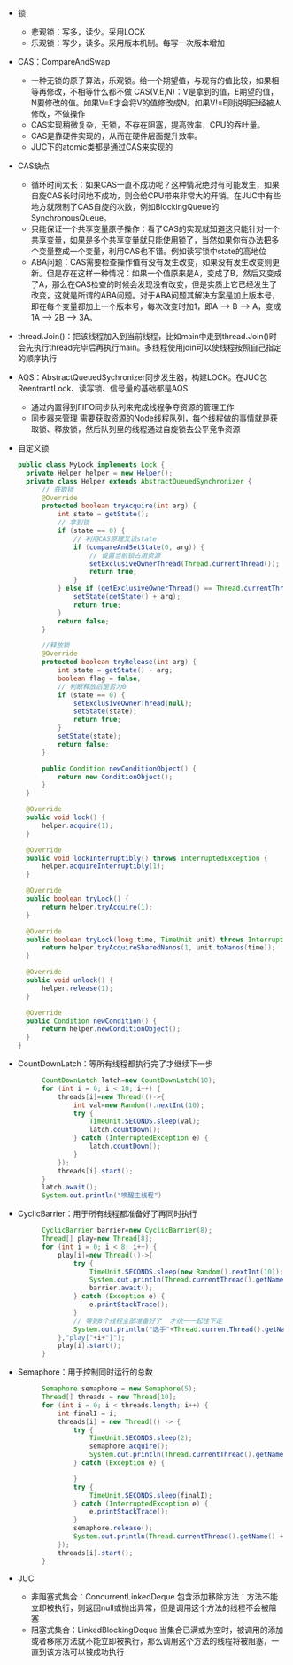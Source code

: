 * 锁
  * 悲观锁：写多，读少。采用LOCK
  * 乐观锁：写少，读多。采用版本机制。每写一次版本增加
* CAS：CompareAndSwap

  * 一种无锁的原子算法，乐观锁。给一个期望值，与现有的值比较，如果相等再修改，不相等什么都不做
    CAS\(V,E,N\)：V是拿到的值，E期望的值，N要修改的值。如果V=E才会将V的值修改成N。如果V!=E则说明已经被人修改，不做操作
  * CAS实现稍微复杂，无锁，不存在阻塞，提高效率，CPU的吞吐量。
  * CAS是靠硬件实现的，从而在硬件层面提升效率。
  * JUC下的atomic类都是通过CAS来实现的

* CAS缺点

  * 循环时间太长：如果CAS一直不成功呢？这种情况绝对有可能发生，如果自旋CAS长时间地不成功，则会给CPU带来非常大的开销。在JUC中有些地方就限制了CAS自旋的次数，例如BlockingQueue的SynchronousQueue。
  * 只能保证一个共享变量原子操作：看了CAS的实现就知道这只能针对一个共享变量，如果是多个共享变量就只能使用锁了，当然如果你有办法把多个变量整成一个变量，利用CAS也不错。例如读写锁中state的高地位
  * ABA问题：CAS需要检查操作值有没有发生改变，如果没有发生改变则更新。但是存在这样一种情况：如果一个值原来是A，变成了B，然后又变成了A，那么在CAS检查的时候会发现没有改变，但是实质上它已经发生了改变，这就是所谓的ABA问题。对于ABA问题其解决方案是加上版本号，即在每个变量都加上一个版本号，每次改变时加1，即A —&gt; B —&gt; A，变成1A —&gt; 2B —&gt; 3A。

* thread.Join\(\)：把该线程加入到当前线程，比如main中走到thread.Join\(\)时会先执行thread完毕后再执行main。多线程使用join可以使线程按照自己指定的顺序执行

* AQS：AbstractQueuedSychronizer同步发生器，构建LOCK。在JUC包ReentrantLock、读写锁、信号量的基础都是AQS

  * 通过内置得到FIFO同步队列来完成线程争夺资源的管理工作
  * 同步器来管理 需要获取资源的Node线程队列，每个线程做的事情就是获取锁、释放锁，然后队列里的线程通过自旋锁去公平竞争资源

* 自定义锁

  ```java
  public class MyLock implements Lock {
    private Helper helper = new Helper();
    private class Helper extends AbstractQueuedSynchronizer {
        // 获取锁
        @Override
        protected boolean tryAcquire(int arg) {
            int state = getState();
            // 拿到锁
            if (state == 0) {
                // 利用CAS原理又该state
                if (compareAndSetState(0, arg)) {
                    // 设置当前锁占用资源
                    setExclusiveOwnerThread(Thread.currentThread());
                    return true;
                }
            } else if (getExclusiveOwnerThread() == Thread.currentThread()) { //锁重入性
                setState(getState() + arg);
                return true;
            }
            return false;
        }

        //释放锁
        @Override
        protected boolean tryRelease(int arg) {
            int state = getState() - arg;
            boolean flag = false;
            // 判断释放后是否为0
            if (state == 0) {
                setExclusiveOwnerThread(null);
                setState(state);
                return true;
            }
            setState(state);
            return false;
        }

        public Condition newConditionObject() {
            return new ConditionObject();
        }
    }

    @Override
    public void lock() {
        helper.acquire(1);
    }

    @Override
    public void lockInterruptibly() throws InterruptedException {
        helper.acquireInterruptibly(1);
    }

    @Override
    public boolean tryLock() {
        return helper.tryAcquire(1);
    }

    @Override
    public boolean tryLock(long time, TimeUnit unit) throws InterruptedException {
        return helper.tryAcquireSharedNanos(1, unit.toNanos(time));
    }

    @Override
    public void unlock() {
        helper.release(1);
    }

    @Override
    public Condition newCondition() {
        return helper.newConditionObject();
    }
  }
  ```

* CountDownLatch：等所有线程都执行完了才继续下一步

  ```java
        CountDownLatch latch=new CountDownLatch(10);
        for (int i = 0; i < 10; i++) {
            threads[i]=new Thread(()->{
                int val=new Random().nextInt(10);
                try {
                    TimeUnit.SECONDS.sleep(val);
                    latch.countDown();
                } catch (InterruptedException e) {
                    latch.countDown();
                }
            });
            threads[i].start();
        }
        latch.await();
        System.out.println("唤醒主线程")
  ```

* CyclicBarrier：用于所有线程都准备好了再同时执行

  ```java
        CyclicBarrier barrier=new CyclicBarrier(8);
        Thread[] play=new Thread[8];
        for (int i = 0; i < 8; i++) {
            play[i]=new Thread(()->{
                try {
                    TimeUnit.SECONDS.sleep(new Random().nextInt(10));
                    System.out.println(Thread.currentThread().getName()+"准备好了");
                    barrier.await();
                } catch (Exception e) {
                    e.printStackTrace();
                }
                // 等到8个线程全部准备好了  才统一一起往下走
                System.out.println("选手"+Thread.currentThread().getName()+"起跑");
            },"play["+i+"]");
            play[i].start();
        }
  ```

* Semaphore：用于控制同时运行的总数

  ```java
        Semaphore semaphore = new Semaphore(5);
        Thread[] threads = new Thread[10];
        for (int i = 0; i < threads.length; i++) {
            int finalI = i;
            threads[i] = new Thread(() -> {
                try {
                    TimeUnit.SECONDS.sleep(2);
                    semaphore.acquire();
                    System.out.println(Thread.currentThread().getName() + " 可以入场");
                } catch (Exception e) {

                }
                try {
                    TimeUnit.SECONDS.sleep(finalI);
                } catch (InterruptedException e) {
                    e.printStackTrace();
                }
                semaphore.release();
                System.out.println(Thread.currentThread().getName() + " 离场");
            });
            threads[i].start();
        }
  ```

* JUC
  * 非阻塞式集合：ConcurrentLinkedDeque
      包含添加移除方法：方法不能立即被执行，则返回null或抛出异常，但是调用这个方法的线程不会被阻塞
  * 阻塞式集合：LinkedBlockingDeque
      当集合已满或为空时，被调用的添加或者移除方法就不能立即被执行，那么调用这个方法的线程将被阻塞，一直到该方法可以被成功执行



